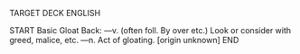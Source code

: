 TARGET DECK
ENGLISH

START
Basic
Gloat
Back: —v. (often foll. By over etc.) Look or consider with greed, malice, etc. —n. Act of gloating. [origin unknown]
END
